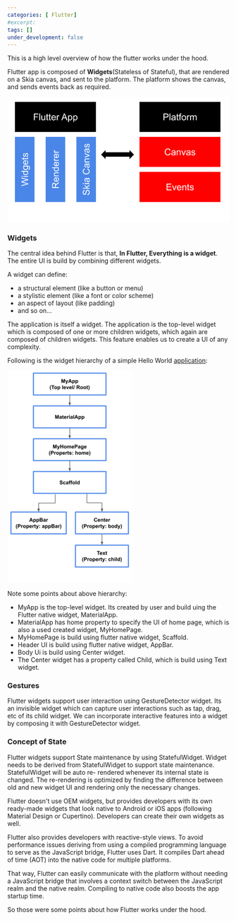 ```yaml
---
categories: [ Flutter]
#excerpt: 
tags: []
under_development: false
---
```

This is a high level overview of how the flutter works under the hood.

Flutter app is composed of **Widgets**(Stateless of Stateful), that are rendered on a Skia canvas, and sent to the platform. The platform shows the canvas, and sends events back as required.

<p class="text-center">
<img src="/assets/images/flutter_working.png" alt="">
</p>

### Widgets
The central idea behind Flutter is that, **In Flutter, Everything is a widget**. The entire UI is build by combining different widgets.

A widget can define:
* a structural element (like a button or menu)
* a stylistic element (like a font or color scheme)
* an aspect of layout (like padding)
* and so on…

The application is itself a widget. The application is the top-level widget which is composed of one or more children widgets, which again are composed of children widgets. This feature enables us to create a UI of any complexity.

Following is the widget hierarchy of a simple Hello World <a href="https://www.emroline.com/papers/creating-a-simple-application-with-android-studio-and-flutter">application</a>:
<p class="text-center">
<img src="/assets/images/flutter_widget_hierarchy.png" alt="">
</p>

Note some points about above hierarchy:
* MyApp is the top-level widget. Its created by user and build uing the Flutter native widget, MaterialApp.
* MaterialApp has home property to specify the UI of home page, which is also a used created widget, MyHomePage.
* MyHomePage is build using flutter native widget, Scaffold.
* Header UI is build using flutter native widget, AppBar.
* Body Ui is build using Center widget.
* The Center widget has a property called Child, which is build using Text widget.

### Gestures
Flutter widgets support user interaction using GestureDetector widget. Its an invisible widget which can capture user interactions such as tap, drag, etc of its child widget. We can incorporate interactive features into a widget by composing it with GestureDetector widget.

### Concept of State
Flutter widgets support State maintenance by using StatefulWidget. Widget needs to be derived from StatefulWidget to support state maintenance. StatefulWidget will be auto re- rendered whenever its internal state is changed. The re-rendering is optimized by finding the difference between old and new widget UI and rendering only the necessary changes.


Flutter doesn't use OEM widgets, but provides developers with its own ready-made widgets that look native to Android or iOS apps (following Material Design or Cupertino). Developers can create their own widgets as well.

Flutter also provides developers with reactive-style views. To avoid performance issues deriving from using a compiled programming language to serve as the JavaScript bridge, Flutter uses Dart. It compiles Dart ahead of time (AOT) into the native code for multiple platforms.

That way, Flutter can easily communicate with the platform without needing a JavaScript bridge that involves a context switch between the JavaScript realm and the native realm. Compiling to native code also boosts the app startup time.

So those were some points about how Flutter works under the hood.
